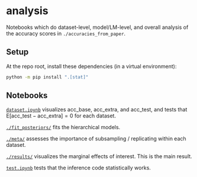 # analysis

Notebooks which do dataset-level, model/LM-level, and overall analysis of the accuracy
scores in `./accuracies_from_paper`.

## Setup

At the repo root, install these dependencies (in a virtual environment):

```bash
python -m pip install ".[stat]"
```


## Notebooks

[`dataset.ipynb`](./dataset.ipynb) visualizes
$\text{acc}\_\text{base}$,
$\text{acc}\_\text{extra}$, and
$\text{acc}\_\text{test}$, and tests that
$\text{E}[\text{acc}\_\text{test} - \text{acc}\_\text{extra}] = 0$ for each dataset.

[`./fit_posteriors/`](./fit_posteriors/) fits the hierarchical models.

[`./meta/`](./meta/) assesses the importance of subsampling / replicating within
each dataset.

[`./results/`](./results/) visualizes the marginal effects of interest. This is the main
result.

[`test.ipynb`](./test.ipynb) tests that the inference code statistically works.
